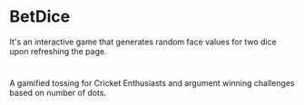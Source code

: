 # BetDice
It's an interactive game that generates random face values for two dice upon refreshing the page.
#
A gamified tossing for Cricket Enthusiasts and argument winning challenges based on number of dots.
